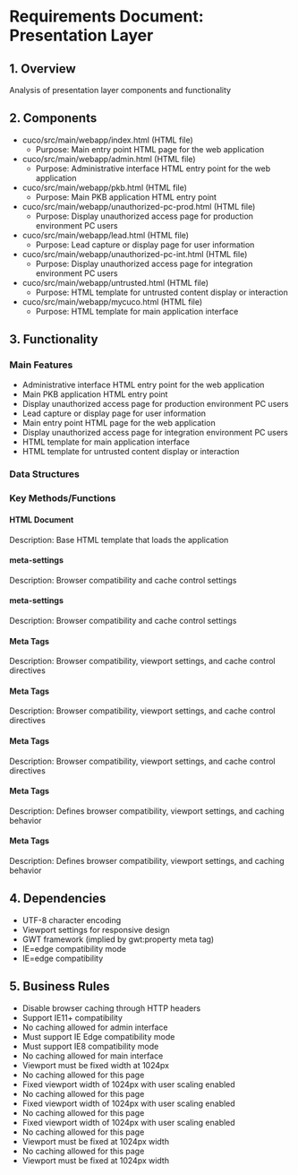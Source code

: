 # Requirements Document: Presentation Layer

## 1. Overview
Analysis of presentation layer components and functionality

## 2. Components
- cuco/src/main/webapp/index.html (HTML file)
  - Purpose: Main entry point HTML page for the web application
- cuco/src/main/webapp/admin.html (HTML file)
  - Purpose: Administrative interface HTML entry point for the web application
- cuco/src/main/webapp/pkb.html (HTML file)
  - Purpose: Main PKB application HTML entry point
- cuco/src/main/webapp/unauthorized-pc-prod.html (HTML file)
  - Purpose: Display unauthorized access page for production environment PC users
- cuco/src/main/webapp/lead.html (HTML file)
  - Purpose: Lead capture or display page for user information
- cuco/src/main/webapp/unauthorized-pc-int.html (HTML file)
  - Purpose: Display unauthorized access page for integration environment PC users
- cuco/src/main/webapp/untrusted.html (HTML file)
  - Purpose: HTML template for untrusted content display or interaction
- cuco/src/main/webapp/mycuco.html (HTML file)
  - Purpose: HTML template for main application interface

## 3. Functionality
### Main Features
- Administrative interface HTML entry point for the web application
- Main PKB application HTML entry point
- Display unauthorized access page for production environment PC users
- Lead capture or display page for user information
- Main entry point HTML page for the web application
- Display unauthorized access page for integration environment PC users
- HTML template for main application interface
- HTML template for untrusted content display or interaction

### Data Structures

### Key Methods/Functions
#### HTML Document
Description: Base HTML template that loads the application
#### meta-settings
Description: Browser compatibility and cache control settings
#### meta-settings
Description: Browser compatibility and cache control settings
#### Meta Tags
Description: Browser compatibility, viewport settings, and cache control directives
#### Meta Tags
Description: Browser compatibility, viewport settings, and cache control directives
#### Meta Tags
Description: Browser compatibility, viewport settings, and cache control directives
#### Meta Tags
Description: Defines browser compatibility, viewport settings, and caching behavior
#### Meta Tags
Description: Defines browser compatibility, viewport settings, and caching behavior

## 4. Dependencies
- UTF-8 character encoding
- Viewport settings for responsive design
- GWT framework (implied by gwt:property meta tag)
- IE=edge compatibility mode
- IE=edge compatibility

## 5. Business Rules
- Disable browser caching through HTTP headers
- Support IE11+ compatibility
- No caching allowed for admin interface
- Must support IE Edge compatibility mode
- Must support IE8 compatibility mode
- No caching allowed for main interface
- Viewport must be fixed width at 1024px
- No caching allowed for this page
- Fixed viewport width of 1024px with user scaling enabled
- No caching allowed for this page
- Fixed viewport width of 1024px with user scaling enabled
- No caching allowed for this page
- Fixed viewport width of 1024px with user scaling enabled
- No caching allowed for this page
- Viewport must be fixed at 1024px width
- No caching allowed for this page
- Viewport must be fixed at 1024px width

